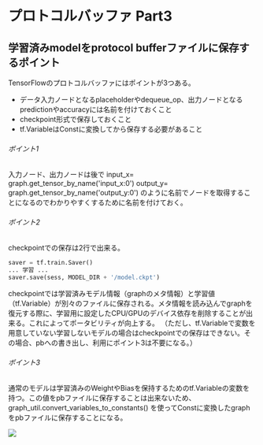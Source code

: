 # プロトコルバッファ Part3
## 学習済みmodelをprotocol bufferファイルに保存するポイント
TensorFlowのプロトコルバッファにはポイントが3つある。
* データ入力ノードとなるplaceholderやdequeue_op、出力ノードとなるpredictionやaccuracyには名前を付けておくこと
* checkpoint形式で保存しておくこと
* tf.VariableはConstに変換してから保存する必要があること

###### ポイント1
入力ノード、出力ノードは後で
input_x= graph.get_tensor_by_name('input_x:0')
output_y= graph.get_tensor_by_name('output_y:0')
のように名前でノードを取得することになるのでわかりやすくするために名前を付けておく。
###### ポイント2
checkpointでの保存は2行で出来る。
```python
saver = tf.train.Saver()
... 学習 ...
saver.save(sess, MODEL_DIR + '/model.ckpt')
```
checkpointでは学習済みモデル情報（graphのメタ情報）と学習値（tf.Variable）が別々のファイルに保存される。メタ情報を読み込んでgraphを復元する際に、学習用に設定したCPU/GPUのデバイス依存を削除することが出来る。これによってポータビリティが向上する。
（ただし、tf.Variableで変数を用意していない学習しないモデルの場合はcheckpointでの保存はできない。その場合、pbへの書き出し、利用にポイント3は不要になる。）
###### ポイント3
通常のモデルは学習済みのWeightやBiasを保持するためのtf.Variableの変数を持つ。この値をpbファイルに保存することは出来ないため、 graph_util.convert_variables_to_constants() を使ってConstに変換したgraphをpbファイルに保存することになる。

![](./images/TensorFlow-model-save.png)
